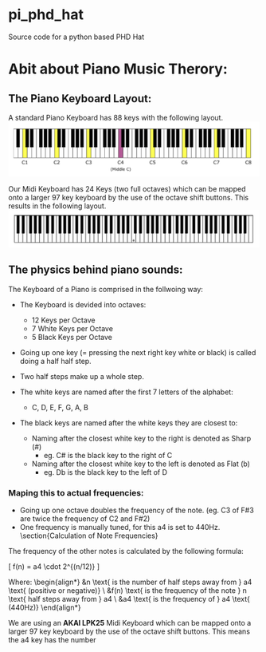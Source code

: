 # pi_phd_hat
Source code for a python based PHD Hat


# Abit about Piano Music Therory: 
## The Piano Keyboard Layout: 

A standard Piano Keyboard has 88 keys with the following layout.
![Piano Keyboard 88 Keys](assets/images/piano_keys_naming.png)

Our Midi Keyboard has 24 Keys (two full octaves) which can be mapped onto a larger 97 key keyboard by the use of the octave shift buttons. This results in the following layout. 
![Piano Keyboard 97 Keys](assets/images/piano_97key_layout.png)


## The physics behind piano sounds:

The Keyboard of a Piano is comprised in the follwoing way:
- The Keyboard is devided into octaves: 
    - 12 Keys per Octave
    - 7 White Keys per Octave
    - 5 Black Keys per Octave

- Going up one key (= pressing the next right key white or black) is called doing a half half step.
- Two half steps make up a whole step.
- The white keys are named after the first 7 letters of the alphabet:
    - C, D, E, F, G, A, B
- The black keys are named after the white keys they are closest to:
    - Naming after the closest white key to the right is denoted as Sharp (#)
        - eg. C# is the black key to the right of C
    - Naming after the closest white key to the left is denoted as Flat (b)
        - eg. Db is the black key to the left of D
    

### Maping this to actual frequencies:

- Going up one octave doubles the frequency of the note. (eg. C3 of F#3 are twice the frequency of C2 and F#2)
- One frequency is manually tuned, for this a4 is set to 440Hz.
\section{Calculation of Note Frequencies}

The frequency of the other notes is calculated by the following formula:

\[
f(n) = a4 \cdot 2^{(n/12)}
\]

Where:
\begin{align*}
    &n \text{ is the number of half steps away from } a4 \text{ (positive or negative)} \\
    &f(n) \text{ is the frequency of the note } n \text{ half steps away from } a4 \\
    &a4 \text{ is the frequency of } a4 \text{ (440Hz)}
\end{align*}

We are using an **AKAI LPK25** Midi Keyboard which can be mapped onto a larger 97 key keyboard by the use of the octave shift buttons. This means the a4 key has the number 